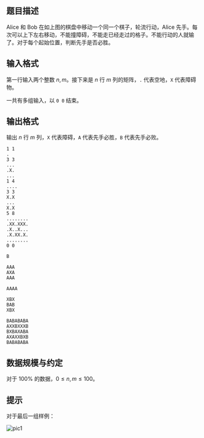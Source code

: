 ## 题目描述

Alice 和 Bob 在如上图的棋盘中移动一个同一个棋子，轮流行动，Alice 先手。每次可以上下左右移动，不能撞障碍，不能走已经走过的格子。不能行动的人就输了。对于每个起始位置，判断先手是否必胜。

## 输入格式

第一行输入两个整数 $n,m$。接下来是 $n$ 行 $m$ 列的矩阵，`.` 代表空地，`X` 代表障碍物。

一共有多组输入，以 `0 0` 结束。

## 输出格式

输出 $n$ 行 $m$ 列，`X` 代表障碍，`A` 代表先手必胜，`B` 代表先手必败。

```input1
1 1
.
3 3
...
.X.
...
1 4
....
3 3
X.X
...
X.X
5 8
........
.XX.XXX.
.X..X...
.X.XX.X.
........
0 0
```

```output1
B

AAA
AXA
AAA

AAAA

XBX
BAB
XBX

BABABABA
AXXBXXXB
BXBAXABA
AXAXXBXB
BABABABA
```

## 数据规模与约定

对于 $100\%$ 的数据，$0\le n,m\le 100$。

## 提示

对于最后一组样例：


![pic1](https://hydro.org.cn/d/bzoj/p/3078/file/pic1.jpg)

